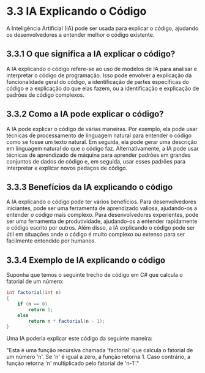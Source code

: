 # 3.3 IA Explicando o Código

A Inteligência Artificial (IA) pode ser usada para explicar o código, ajudando os desenvolvedores a entender melhor o código existente.

## 3.3.1 O que significa a IA explicar o código?

A IA explicando o código refere-se ao uso de modelos de IA para analisar e interpretar o código de programação. Isso pode envolver a explicação da funcionalidade geral do código, a identificação de partes específicas do código e a explicação do que elas fazem, ou a identificação e explicação de padrões de código complexos.

## 3.3.2 Como a IA pode explicar o código?

A IA pode explicar o código de várias maneiras. Por exemplo, ela pode usar técnicas de processamento de linguagem natural para entender o código como se fosse um texto natural. Em seguida, ela pode gerar uma descrição em linguagem natural do que o código faz. Alternativamente, a IA pode usar técnicas de aprendizado de máquina para aprender padrões em grandes conjuntos de dados de código e, em seguida, usar esses padrões para interpretar e explicar novos pedaços de código.

## 3.3.3 Benefícios da IA explicando o código

A IA explicando o código pode ter vários benefícios. Para desenvolvedores iniciantes, pode ser uma ferramenta de aprendizado valiosa, ajudando-os a entender o código mais complexo. Para desenvolvedores experientes, pode ser uma ferramenta de produtividade, ajudando-os a entender rapidamente o código escrito por outros. Além disso, a IA explicando o código pode ser útil em situações onde o código é muito complexo ou extenso para ser facilmente entendido por humanos.

## 3.3.4 Exemplo de IA explicando o código

Suponha que temos o seguinte trecho de código em C# que calcula o fatorial de um número:

```csharp
int factorial(int n)
{
    if (n == 0)
        return 1;
    else
        return n * factorial(n - 1);
}
```

Uma IA poderia explicar este código da seguinte maneira:

"Esta é uma função recursiva chamada 'factorial' que calcula o fatorial de um número 'n'. Se 'n' é igual a zero, a função retorna 1. Caso contrário, a função retorna 'n' multiplicado pelo fatorial de 'n-1'."
